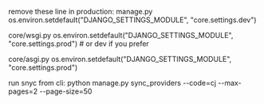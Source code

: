 remove these line in production:
manage.py
os.environ.setdefault("DJANGO_SETTINGS_MODULE", "core.settings.dev")

core/wsgi.py
os.environ.setdefault("DJANGO_SETTINGS_MODULE", "core.settings.prod")  # or dev if you prefer

core/asgi.py
os.environ.setdefault("DJANGO_SETTINGS_MODULE", "core.settings.prod")

run snyc from cli:
python manage.py sync_providers --code=cj --max-pages=2 --page-size=50
